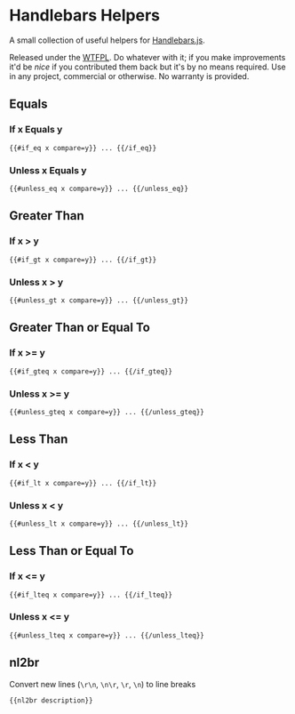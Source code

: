 # Handlebars Helpers

A small collection of useful helpers for [Handlebars.js](https://github.com/wycats/handlebars.js).

Released under the [WTFPL](http://sam.zoy.org/wtfpl/). Do whatever with it; if you make improvements it'd be _nice_ if you contributed them back but it's by no means required. Use in any project, commercial or otherwise. No warranty is provided.

## Equals

### If x Equals y
`{{#if_eq x compare=y}} ... {{/if_eq}}`

### Unless x Equals y
`{{#unless_eq x compare=y}} ... {{/unless_eq}}`

## Greater Than

### If x > y
`{{#if_gt x compare=y}} ... {{/if_gt}}`

### Unless x > y
`{{#unless_gt x compare=y}} ... {{/unless_gt}}`

## Greater Than or Equal To

### If x >= y
`{{#if_gteq x compare=y}} ... {{/if_gteq}}`

### Unless x >= y
`{{#unless_gteq x compare=y}} ... {{/unless_gteq}}`

## Less Than

### If x < y
`{{#if_lt x compare=y}} ... {{/if_lt}}`

### Unless x < y
`{{#unless_lt x compare=y}} ... {{/unless_lt}}`

## Less Than or Equal To

### If x <= y
`{{#if_lteq x compare=y}} ... {{/if_lteq}}`

### Unless x <= y
`{{#unless_lteq x compare=y}} ... {{/unless_lteq}}`

## nl2br
Convert new lines (`\r\n`, `\n\r`, `\r`, `\n`) to line breaks

`{{nl2br description}}`